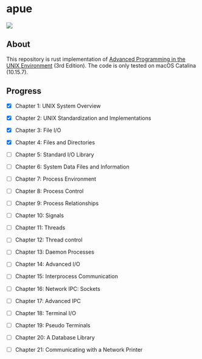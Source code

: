# apue
[![](http://img.shields.io/badge/license-MIT-blue.svg)](./LICENSE)

## About
This repository is rust implementation of [Advanced Programming in the UNIX Environment](https://en.wikipedia.org/wiki/Advanced_Programming_in_the_Unix_Environment) (3rd Edition). The code is only tested on macOS Catalina (10.15.7).

## Progress
- [x] Chapter 1: UNIX System Overview
- [x] Chapter 2: UNIX Standardization and Implementations
- [x] Chapter 3: File I/O
- [x] Chapter 4: Files and Directories
- [ ] Chapter 5: Standard I/O Library
- [ ] Chapter 6: System Data Files and Information
- [ ] Chapter 7: Process Environment
- [ ] Chapter 8: Process Control
- [ ] Chapter 9: Process Relationships
- [ ] Chapter 10: Signals
- [ ] Chapter 11: Threads
- [ ] Chapter 12: Thread control
- [ ] Chapter 13: Daemon Processes
- [ ] Chapter 14: Advanced I/O
- [ ] Chapter 15: Interprocess Communication
- [ ] Chapter 16: Network IPC: Sockets
- [ ] Chapter 17: Advanced IPC
- [ ] Chapter 18: Terminal I/O
- [ ] Chapter 19: Pseudo Terminals
- [ ] Chapter 20: A Database Library
- [ ] Chapter 21: Communicating with a Network Printer


